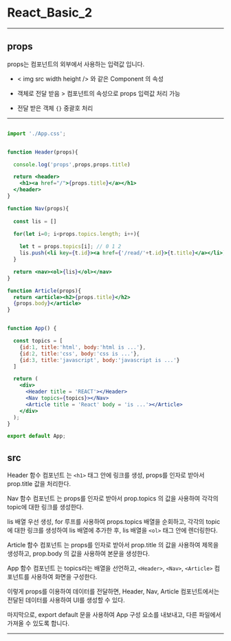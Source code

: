 # React_Basic_2

---

## props

props는 컴포넌트의 외부에서 사용하는 입력값 입니다.  


- < img src width height /> 와 같은 Component 의 속성 


- 객체로 전달 받음 > 컴포넌트의 속성으로 props 입력값 처리 가능


- 전달 받은 객체 `{}` 중괄호 처리



---

```.jsx

import './App.css';


function Header(props){

  console.log('props',props,props.title)

  return <header>
    <h1><a href="/">{props.title}</a></h1>
  </header>
}

function Nav(props){
  
  const lis = []

  for(let i=0; i<props.topics.length; i++){
    
    let t = props.topics[i]; // 0 1 2 
    lis.push(<li key={t.id}><a href={'/read/'+t.id}>{t.title}</a></li>)
  }

  return <nav><ol>{lis}</ol></nav>
}

function Article(props){
  return <article><h2>{props.title}</h2>
  {props.body}</article>
}


function App() {

  const topics = [
    {id:1, title:'html', body:'html is ...'},
    {id:2, title:'css', body:'css is ...'},
    {id:3, title:'javascript', body:'javascript is ...'}
  ] 

  return (
    <div>
      <Header title = 'REACT'></Header>
      <Nav topics={topics}></Nav>
      <Article title = 'React' body = 'is ...'></Article>
    </div>
  );
}

export default App;


```

## src



Header 함수 컴포넌트 는 `<h1>` 태그 안에 링크를 생성, props를 인자로 받아서 prop.title 값을 처리한다.


Nav 함수 컴포넌트 는 props를 인자로 받아서 prop.topics 의 값을 사용하여 각각의 topic에 대한 링크를 생성한다. 

lis 배열 우선 생성, for 루프를 사용하여 props.topics 배열을 순회하고, 각각의 topic에 대한 링크를 생성하여 lis 배열에 추가한 후, lis 배열을 `<ol>` 태그 안에 렌더링한다.

Article 함수 컴포넌트 는 props를 인자로 받아서 prop.title 의 값을 사용하여 제목을 생성하고, prop.body 의 값을 사용하여 본문을 생성한다.


App 함수 컴포넌트 는 topics라는 배열을 선언하고, `<Header>`, `<Nav>`, `<Article>` 컴포넌트를 사용하여 화면을 구성한다. 



이렇게 props를 이용하여 데이터를 전달하면, Header, Nav, Article 컴포넌트에서는 전달된 데이터를 사용하여 UI를 생성할 수 있다.

마지막으로, export default 문을 사용하여 App 구성 요소를 내보내고, 다른 파일에서 가져올 수 있도록 합니다.



---
